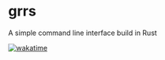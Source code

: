 # grrs
A simple command line interface build in Rust

[![wakatime](https://wakatime.com/badge/github/nico-himself/grrs.svg)](https://wakatime.com/badge/github/nico-himself/grrs)
